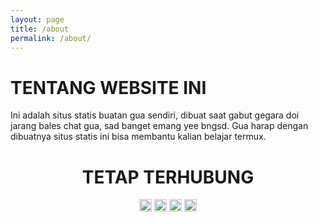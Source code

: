 ```yaml
---
layout: page
title: /about
permalink: /about/
---
```


# TENTANG WEBSITE INI
Ini adalah situs statis buatan gua sendiri, dibuat saat gabut gegara doi jarang bales chat gua, sad banget emang yee bngsd. Gua harap dengan dibuatnya situs statis ini bisa membantu kalian belajar termux.

<div align="center"><h1>TETAP TERHUBUNG</h1>
<a href="https://instagram.com/n74nk420"><img src="https://www.iconsdb.com/icons/preview/white/instagram-4-xxl.png" style="width:20px;" /></a>
<a href="https://facebook.com/njnk.xnxx"><img src="https://www.iconsdb.com/icons/preview/white/facebook-4-xxl.png" style="width:20px;" /></a>
<a href="https://youtube.com/NjankSoekamti"><img src="https://www.iconsdb.com/icons/preview/white/youtube-4-xxl.png" style="width:20px;" /></a>
<a href="https://github.com/N74NK"><img src="https://www.iconsdb.com/icons/preview/white/github-9-xxl.png" style="width:20px;" /></a>
</div>
